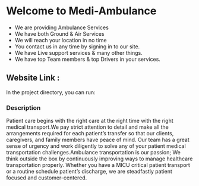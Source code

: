 # Welcome to Medi-Ambulance

- We are providing Ambulance Services
- We have both Ground & Air Services
- We will reach your location in no time
- You contact us in any time by signing in to our site.
- We have Live support services & many other things.
- We have top Team members & top Drivers in your services.

## Website Link :

In the project directory, you can run:

### Description

Patient care begins with the right care at the right time with the right medical transport.We pay strict attention to detail and make all the arrangements required for each patient’s transfer so that our clients, caregivers, and family members have peace of mind. Our team has a great sense of urgency and work diligently to solve any of your patient medical transportation challenges.Ambulance transportation is our passion; We think outside the box by continuously improving ways to manage healthcare transportation properly. Whether you have a MICU critical patient transport or a routine schedule patient’s discharge, we are steadfastly patient focused and customer-centered.
